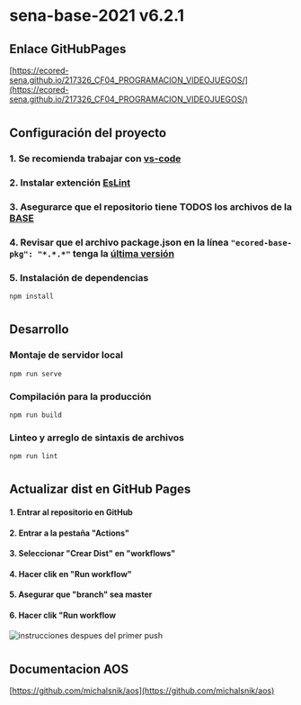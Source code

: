 # **sena-base-2021 v6.2.1**

## **Enlace GitHubPages**

[https://ecored-sena.github.io/217326_CF04_PROGRAMACION_VIDEOJUEGOS/](https://ecored-sena.github.io/217326_CF04_PROGRAMACION_VIDEOJUEGOS/)

#

## **Configuración del proyecto**

### 1. Se recomienda trabajar con [vs-code](https://code.visualstudio.com/)

### 2. Instalar extención [EsLint](https://marketplace.visualstudio.com/items?itemName=dbaeumer.vscode-eslint)

### 3. Asegurarce que el repositorio tiene TODOS los archivos de la [BASE](https://github.com/ECORED-SENA/ECORED-BASE-2021)

### 4. Revisar que el archivo package.json en la línea ``"ecored-base-pkg": "*.*.*"`` tenga la [última versión](https://www.npmjs.com/package/ecored-base-pkg)

### 5. Instalación de dependencias

```
npm install
```
#
## **Desarrollo**

### Montaje de servidor local

```
npm run serve
```

### Compilación para la producción

```
npm run build
```

### Linteo y arreglo de sintaxis de archivos

```
npm run lint
```

#

## **Actualizar dist en GitHub Pages**

#### 1. Entrar al repositorio en GitHub

#### 2. Entrar a la pestaña "Actions"

#### 3. Seleccionar "Crear Dist" en "workflows"

#### 4. Hacer clik en "Run workflow"

#### 5. Asegurar que "branch" sea master

#### 6. Hacer clik "Run workflow

![instrucciones despues del primer push](src/assets/template/pasos.jpg 'Title')

#

## **Documentacion AOS**
[https://github.com/michalsnik/aos](https://github.com/michalsnik/aos)
